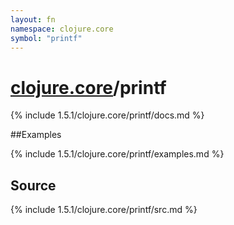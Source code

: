 ```yaml
---
layout: fn
namespace: clojure.core
symbol: "printf"
---
```


# [clojure.core](../)/printf

{% include 1.5.1/clojure.core/printf/docs.md %}

##Examples

{% include 1.5.1/clojure.core/printf/examples.md %}
## Source
{% include 1.5.1/clojure.core/printf/src.md %}

